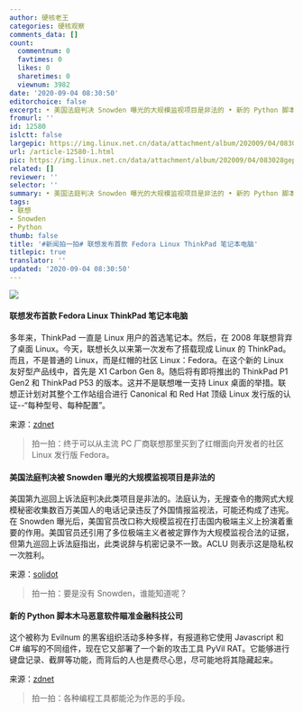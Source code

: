 ```yaml
---
author: 硬核老王
categories: 硬核观察
comments_data: []
count:
  commentnum: 0
  favtimes: 0
  likes: 0
  sharetimes: 0
  viewnum: 3982
date: '2020-09-04 08:30:50'
editorchoice: false
excerpt: • 美国法庭判决 Snowden 曝光的大规模监视项目是非法的 • 新的 Python 脚本木马恶意软件瞄准金融科技公司
fromurl: ''
id: 12580
islctt: false
largepic: https://img.linux.net.cn/data/attachment/album/202009/04/083028gepydpc2vcc50dme.jpg
url: /article-12580-1.html
pic: https://img.linux.net.cn/data/attachment/album/202009/04/083028gepydpc2vcc50dme.jpg.thumb.jpg
related: []
reviewer: ''
selector: ''
summary: • 美国法庭判决 Snowden 曝光的大规模监视项目是非法的 • 新的 Python 脚本木马恶意软件瞄准金融科技公司
tags:
- 联想
- Snowden
- Python
thumb: false
title: '#新闻拍一拍# 联想发布首款 Fedora Linux ThinkPad 笔记本电脑'
titlepic: true
translator: ''
updated: '2020-09-04 08:30:50'
---
```


![](/data/attachment/album/202009/04/083028gepydpc2vcc50dme.jpg)


#### 联想发布首款 Fedora Linux ThinkPad 笔记本电脑


多年来，ThinkPad 一直是 Linux 用户的首选笔记本。然后，在 2008 年联想背弃了桌面 Linux。今天，联想长久以来第一次发布了搭载现成 Linux 的 ThinkPad。而且，不是普通的 Linux，而是红帽的社区 Linux：Fedora。在这个新的 Linux 友好型产品线中，首先是 X1 Carbon Gen 8。随后将有即将推出的 ThinkPad P1 Gen2 和 ThinkPad P53 的版本。这并不是联想唯一支持 Linux 桌面的举措。联想正计划对其整个工作站组合进行 Canonical 和 Red Hat 顶级 Linux 发行版的认证--“每种型号、每种配置”。


来源：[zdnet](https://www.zdnet.com/article/lenovo-releases-first-fedora-linux-thinkpad-laptop/ "https://www.zdnet.com/article/lenovo-releases-first-fedora-linux-thinkpad-laptop/")



> 
> 拍一拍：终于可以从主流 PC 厂商联想那里买到了红帽面向开发者的社区 Linux 发行版 Fedora。
> 
> 
> 


#### 美国法庭判决被 Snowden 曝光的大规模监视项目是非法的


美国第九巡回上诉法庭判决此类项目是非法的。法庭认为，无搜查令的撒网式大规模秘密收集数百万美国人的电话记录违反了外国情报监视法，可能还构成了违宪。在 Snowden 曝光后，美国官员改口称大规模监视在打击国内极端主义上扮演着重要的作用。美国官员还引用了多位极端主义者被定罪作为大规模监视合法的证据，但第九巡回上诉法庭指出，此类说辞与机密记录不一致。ACLU 则表示这是隐私权一次胜利。


来源：[solidot](https://www.solidot.org/story?sid=65439 "https://www.solidot.org/story?sid=65439")



> 
> 拍一拍：要是没有 Snowden，谁能知道呢？
> 
> 
> 


#### 新的 Python 脚本木马恶意软件瞄准金融科技公司


这个被称为 Evilnum 的黑客组织活动多种多样，有报道称它使用 Javascript 和 C# 编写的不同组件，现在它又部署了一个新的攻击工具 PyVil RAT。它能够进行键盘记录、截屏等功能，而背后的人也是费尽心思，尽可能地将其隐藏起来。


来源：[zdnet](https://www.zdnet.com/article/new-python-scripted-trojan-malware-targets-finance-sector/ "https://www.zdnet.com/article/new-python-scripted-trojan-malware-targets-finance-sector/")



> 
> 拍一拍：各种编程工具都能沦为作恶的手段。
> 
> 
>
